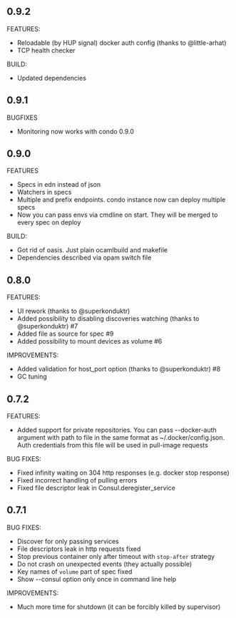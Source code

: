 ## 0.9.2

FEATURES:
  * Reloadable (by HUP signal) docker auth config (thanks to @little-arhat)
  * TCP health checker

BUILD:
  * Updated dependencies

## 0.9.1

BUGFIXES
  
  * Monitoring now works with condo 0.9.0

## 0.9.0

FEATURES

  * Specs in edn instead of json
  * Watchers in specs
  * Multiple and prefix endpoints. condo instance now can deploy multiple specs
  * Now you can pass envs via cmdline on start. They will be merged to every spec on deploy
  
BUILD:
  
  * Got rid of oasis. Just plain ocamlbuild and makefile
  * Dependencies described via opam switch file

## 0.8.0

FEATURES:

  * UI rework (thanks to @superkonduktr)
  * Added possibility to disabling discoveries watching (thanks to @superkonduktr) #7
  * Added file as source for spec #9
  * Added possibility to mount devices as volume #6

IMPROVEMENTS:

  * Added validation for host_port option (thanks to @superkonduktr) #8
  * GC tuning

## 0.7.2

FEATURES:

  * Added support for private repositories. You can pass --docker-auth argument with
    path to file in the same format as ~/.docker/config.json. Auth credentials
    from this file will be used in pull-image requests

BUG FIXES:

  * Fixed infinity waiting on 304 http responses (e.g. docker stop response)
  * Fixed incorrect handling of pulling errors
  * Fixed file descriptor leak in Consul.deregister_service

## 0.7.1

BUG FIXES:

  * Discover for only passing services
  * File descriptors leak in http requests fixed
  * Stop previous container only after timeout with `stop-after` strategy
  * Do not crash on unexpected events (they actually possible)
  * Key names of `volume` part of spec fixed
  * Show --consul option only once in command line help

IMPROVEMENTS:

  * Much more time for shutdown (it can be forcibly killed by supervisor)
